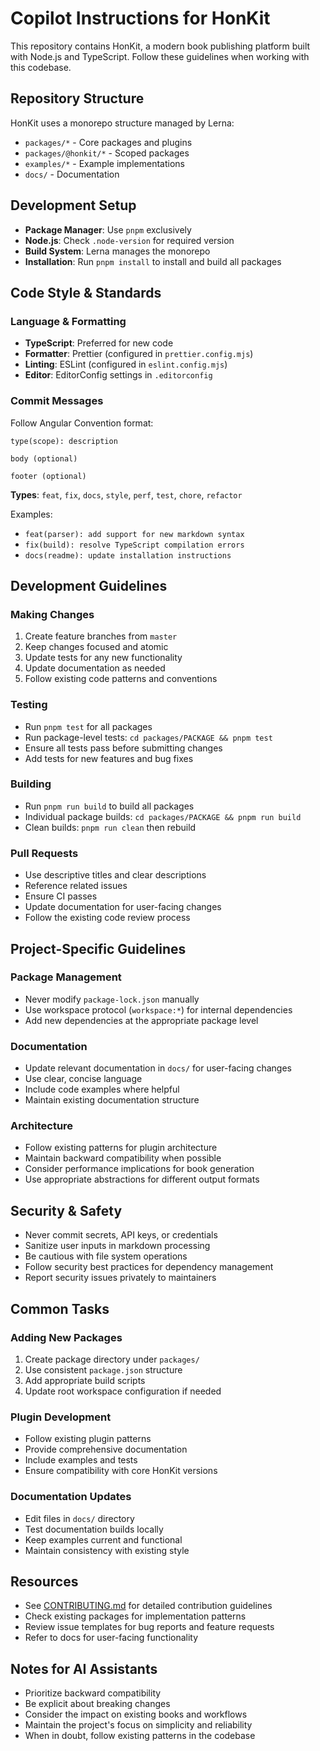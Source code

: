 # Copilot Instructions for HonKit

This repository contains HonKit, a modern book publishing platform built with Node.js and TypeScript. Follow these guidelines when working with this codebase.

## Repository Structure

HonKit uses a monorepo structure managed by Lerna:
- `packages/*` - Core packages and plugins
- `packages/@honkit/*` - Scoped packages
- `examples/*` - Example implementations
- `docs/` - Documentation

## Development Setup

- **Package Manager**: Use `pnpm` exclusively
- **Node.js**: Check `.node-version` for required version
- **Build System**: Lerna manages the monorepo
- **Installation**: Run `pnpm install` to install and build all packages

## Code Style & Standards

### Language & Formatting
- **TypeScript**: Preferred for new code
- **Formatter**: Prettier (configured in `prettier.config.mjs`)
- **Linting**: ESLint (configured in `eslint.config.mjs`)
- **Editor**: EditorConfig settings in `.editorconfig`

### Commit Messages
Follow Angular Convention format:
```
type(scope): description

body (optional)

footer (optional)
```

**Types**: `feat`, `fix`, `docs`, `style`, `perf`, `test`, `chore`, `refactor`

Examples:
- `feat(parser): add support for new markdown syntax`
- `fix(build): resolve TypeScript compilation errors`
- `docs(readme): update installation instructions`

## Development Guidelines

### Making Changes
1. Create feature branches from `master`
2. Keep changes focused and atomic
3. Update tests for any new functionality
4. Update documentation as needed
5. Follow existing code patterns and conventions

### Testing
- Run `pnpm test` for all packages
- Run package-level tests: `cd packages/PACKAGE && pnpm test`
- Ensure all tests pass before submitting changes
- Add tests for new features and bug fixes

### Building
- Run `pnpm run build` to build all packages
- Individual package builds: `cd packages/PACKAGE && pnpm run build`
- Clean builds: `pnpm run clean` then rebuild

### Pull Requests
- Use descriptive titles and clear descriptions
- Reference related issues
- Ensure CI passes
- Update documentation for user-facing changes
- Follow the existing code review process

## Project-Specific Guidelines

### Package Management
- Never modify `package-lock.json` manually
- Use workspace protocol (`workspace:*`) for internal dependencies
- Add new dependencies at the appropriate package level

### Documentation
- Update relevant documentation in `docs/` for user-facing changes
- Use clear, concise language
- Include code examples where helpful
- Maintain existing documentation structure

### Architecture
- Follow existing patterns for plugin architecture
- Maintain backward compatibility when possible
- Consider performance implications for book generation
- Use appropriate abstractions for different output formats

## Security & Safety

- Never commit secrets, API keys, or credentials
- Sanitize user inputs in markdown processing
- Be cautious with file system operations
- Follow security best practices for dependency management
- Report security issues privately to maintainers

## Common Tasks

### Adding New Packages
1. Create package directory under `packages/`
2. Use consistent `package.json` structure
3. Add appropriate build scripts
4. Update root workspace configuration if needed

### Plugin Development
- Follow existing plugin patterns
- Provide comprehensive documentation
- Include examples and tests
- Ensure compatibility with core HonKit versions

### Documentation Updates
- Edit files in `docs/` directory
- Test documentation builds locally
- Keep examples current and functional
- Maintain consistency with existing style

## Resources

- See [CONTRIBUTING.md](./CONTRIBUTING.md) for detailed contribution guidelines
- Check existing packages for implementation patterns
- Review issue templates for bug reports and feature requests
- Refer to docs for user-facing functionality

## Notes for AI Assistants

- Prioritize backward compatibility
- Be explicit about breaking changes
- Consider the impact on existing books and workflows
- Maintain the project's focus on simplicity and reliability
- When in doubt, follow existing patterns in the codebase
